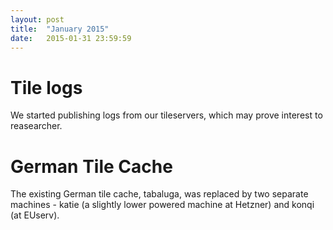 ```yaml
---
layout: post
title:  "January 2015"
date:   2015-01-31 23:59:59
---
```


# Tile logs

We started publishing logs from our tileservers, which may prove interest to reasearcher.

# German Tile Cache

The existing German tile cache, tabaluga, was replaced by two separate machines - katie (a slightly lower powered machine at Hetzner) and konqi (at EUserv).
